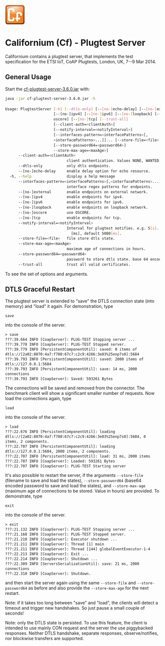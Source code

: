 ![Californium logo](../../cf_64.png)

# Californium (Cf) - Plugtest Server

Californium contains a plugtest server, that implements the test specification for the ETSI IoT, CoAP Plugtests, London, UK, 7--9 Mar 2014.

## General Usage

Start the [cf-plugtest-server-3.6.0.jar](https://repo.eclipse.org/content/repositories/californium-releases/org/eclipse/californium/cf-plugtest-server/3.6.0/cf-plugtest-server-3.6.0.jar) with:

```sh
java -jar cf-plugtest-server-3.6.0.jar -h

Usage: PlugtestServer [-h] [--dtls-only] [--[no-]echo-delay] [--[no-]external]
                      [--[no-]ipv4] [--[no-]ipv6] [--[no-]loopback] [--[no-]
                      oscore] [--[no-]tcp] [--trust-all]
                      [--client-auth=<clientAuth>]
                      [--notify-interval=<notifyInterval>]
                      [--interfaces-pattern=<interfacePatterns>[,
                      <interfacePatterns>...]]... [--store-file=<file>
                      [--store-password64=<password64>]
                      --store-max-age=<maxAge>]
      --client-auth=<clientAuth>
                            client authentication. Values NONE, WANTED, NEEDED.
      --dtls-only           only dtls endpoints.
      --[no-]echo-delay     enable delay option for echo resource.
  -h, --help                display a help message
      --interfaces-pattern=<interfacePatterns>[,<interfacePatterns>...]
                            interface regex patterns for endpoints.
      --[no-]external       enable endpoints on external network.
      --[no-]ipv4           enable endpoints for ipv4.
      --[no-]ipv6           enable endpoints for ipv6.
      --[no-]loopback       enable endpoints on loopback network.
      --[no-]oscore         use OSCORE.
      --[no-]tcp            enable endpoints for tcp.
      --notify-interval=<notifyInterval>
                            Interval for plugtest notifies. e.g. 5[s]. Minimum 5
                              [ms], default 5000[ms].
      --store-file=<file>   file store dtls state.
      --store-max-age=<maxAge>
                            maximum age of connections in hours.
      --store-password64=<password64>
                            password to store dtls state. base 64 encoded.
      --trust-all           trust all valid certificates.
```

To see the set of options and arguments.

## DTLS Graceful Restart

The plugtest server is extended to "save" the DTLS connection state (into memory) and "load" it again. For demonstration, type

```
save
```

into the console of the server.

```
> save
???:39.664 INFO [CoapServer]: PLUG-TEST Stopping server ...
???:39.778 INFO [CoapServer]: PLUG-TEST Stopped server.
???:39.779 INFO [PersistentComponentUtil]: saved: 0 items of dtls://[2a02:8070:4a7:f780:67c7:c2c9:4266:3e03%25enp7s0]:5684
???:39.793 INFO [PersistentComponentUtil]: saved: 2000 items of dtls://127.0.0.1:5684
???:39.793 INFO [PersistentComponentUtil]: save: 14 ms, 2000 connections
???:39.793 INFO [CoapServer]: Saved: 593261 Bytes
```

The connections will be saved and removed from the connector. The benchmark client will show a significant smaller number of requests. Now load the connections again, type

```
load
```

into the console of the server.

```
> load
???:22.676 INFO [PersistentComponentUtil]: loading dtls://[2a02:8070:4a7:f780:67c7:c2c9:4266:3e03%25enp7s0]:5684, 0 items, 2 components.
???:22.707 INFO [PersistentComponentUtil]: loading dtls://127.0.0.1:5684, 2000 items, 2 components.
???:22.707 INFO [PersistentComponentUtil]: load: 31 ms, 2000 items
???:22.707 INFO [CoapServer]: Loaded: 593261 Bytes
???:22.707 INFO [CoapServer]: PLUG-TEST Starting server
```

It's also possible to restart the server, if the arguments `--store-file` (filename to save and load the states), `--store-password64` (base64 encoded password to save and load the states), and `--store-max-age` (maximum age of connections to be stored. Value in hours) are provided. To demonstrate, type

```
exit
```

into the console of the server.

```
> exit
???:21.132 INFO [CoapServer]: PLUG-TEST Stopping server ...
???:21.168 INFO [CoapServer]: PLUG-TEST Stopped server.
???:21.210 INFO [CoapServer]: Executor shutdown ...
???:21.211 INFO [CoapServer]: Thread [1] main
???:21.211 INFO [CoapServer]: Thread [144] globalEventExecutor-1-4
???:22.213 INFO [CoapServer]: Exit ...
???:22.214 INFO [CoapServer]: Shutdown ...
???:22.309 INFO [ServersSerializationUtil]: save: 21 ms, 2000 connections
???:22.310 INFO [CoapServer]: Shutdown.
```

and then start the server again using the same `--store-file` and `--store-password64` as before and also provide the `--store-max-age` for the next restart.

Note: if it takes too long between "save" and "load", the clients will detect a timeout and trigger new handshakes. So just pause a small couple of seconds!

Note: only the DTLS state is persisted. To use this feature, the client is intended to use mainly CON request and the server the use piggybacked responses. Neither DTLS handshake, separate responses, observe/notifies, nor blockwise transfers are supported.

